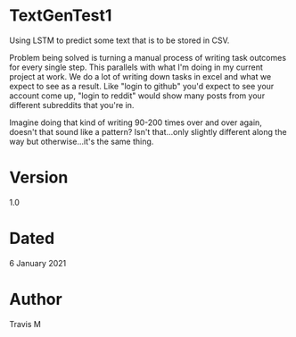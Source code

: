 # TextGenTest1
Using LSTM to predict some text that is to be stored in CSV.

Problem being solved is turning a manual process of writing task outcomes for every single step. This parallels with what I'm doing in my current project at work.
We do a lot of writing down tasks in excel and what we expect to see as a result. Like "login to github" you'd expect to see your account come up, "login to reddit" would show many posts from your different subreddits that you're in.

Imagine doing that kind of writing 90-200 times over and over again, doesn't that sound like a pattern? Isn't that...only slightly different along the way but otherwise...it's the same thing. 

# Version
1.0

# Dated
6 January 2021

# Author
Travis M
